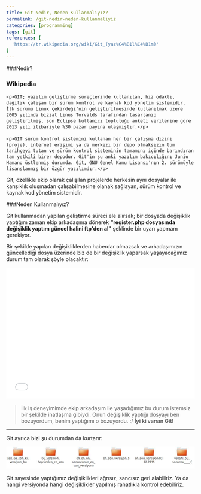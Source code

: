 ```yaml
---
title: Git Nedir, Neden Kullanmalıyız?
permalink: /git-nedir-neden-kullanmaliyiz
categories: [programming]
tags: [git]
references: [
  'https://tr.wikipedia.org/wiki/Git_(yaz%C4%B1l%C4%B1m)'
]
---
```


###Nedir?

<div class="alert">
	<h3>Wikipedia</h3>

	<p>GIT; yazılım geliştirme süreçlerinde kullanılan, hız odaklı, dağıtık çalışan bir sürüm kontrol ve kaynak kod yönetim sistemidir. İlk sürümü Linux çekirdeği'nin geliştirilmesinde kullanılmak üzere 2005 yılında bizzat Linus Torvalds tarafından tasarlanıp geliştirilmiş, son Eclipse kullanıcı topluluğu anketi verilerine göre 2013 yılı itibariyle %30 pazar payına ulaşmıştır.</p>

	<p>GIT sürüm kontrol sistemini kullanan her bir çalışma dizini (proje), internet erişimi ya da merkezi bir depo olmaksızın tüm tarihçeyi tutan ve sürüm kontrol sisteminin tamamını içinde barındıran tam yetkili birer depodur. Git'in şu anki yazılım bakıcılığını Junio Hamano üstlenmiş durumda. Git, GNU Genel Kamu Lisansı'nın 2. sürümüyle lisanslanmış bir özgür yazılımdır.</p>
</div>

Git, özellikle ekip olarak çalışılan projelerde herkesin aynı dosyalar ile karışıklık oluşmadan çalışabilmesine olanak sağlayan, sürüm kontrol ve kaynak kod yönetim sistemidir.

###Neden Kullanmalıyız?

Git kullanmadan yapılan geliştirme süreci ele alırsak; bir dosyada değişiklik yaptığım zaman ekip arkadaşıma dönerek **"register.php dosyasında değişiklik yaptım güncel halini ftp'den al"** şeklinde bir uyarı yapmam gerekiyor. 

Bir şekilde yapılan değişikliklerden haberdar olmazsak ve arkadaşımızın güncellediği dosya üzerinde biz de bir değişiklik yaparsak yaşayacağımız durum tam olarak şöyle olacaktır:

<iframe src="//giphy.com/embed/9FtD8pr41pYkM" style="width: 100%;"  height="350" frameBorder="0" class="giphy-embed" allowFullScreen></iframe>

> İlk iş deneyimimde ekip arkadaşım ile yaşadığımız bu durum istemsiz bir şekilde inatlaşma gibiydi. Onun değişiklik yaptığı dosyayı ben bozuyordum, benim yaptığımı o bozuyordu. :/ **İyi ki varsın Git!**

---

Git ayrıca bizi şu durumdan da kurtarır:

![](/public/img/posts/git/without-git.jpg)

Git sayesinde yaptığımız değişiklikleri ağrısız, sancısız geri alabiliriz. Ya da hangi versiyonda hangi değişiklikler yapılmış rahatlıkla kontrol edebiliriz.